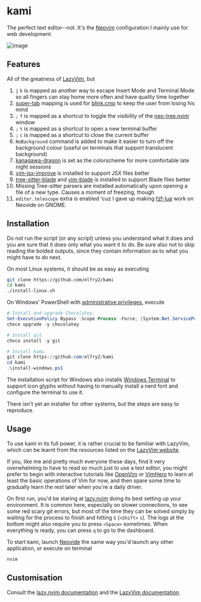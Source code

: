 # kami
The perfect text editor--not. It's the [Neovim](https://neovim.io/) configuration I mainly use for web development.

![image](https://github.com/elfry2/kami/assets/47256917/3bf4fe67-b6f8-4881-ac4c-3f1c68388492)

## Features
All of the greatness of [LazyVim](https://www.lazyvim.org/), but
1. ```j``` ```k``` is mapped as another way to escape Insert Mode and Terminal Mode so all fingers can stay home more often and have quality time together
2. [super-tab](https://cmp.saghen.dev/configuration/keymap.html#super-tab) mapping is used for [blink.cmp](https://github.com/saghen/blink.cmp) to keep the user from losing his mind
3. ```;``` ```f``` is mapped as a shortcut to toggle the visibility of the [neo-tree.nvim](https://github.com/nvim-neo-tree/neo-tree.nvim) window
4. ```;``` ```t``` is mapped as a shortcut to open a new terminal buffer
5. ```;``` ```c``` is mapped as a shortcut to close the current buffer
6. ```NoBackground``` command is added to make it easier to turn off the background colour (useful on terminals that support translucent background)
7. [kanagawa-dragon](https://github.com/rebelot/kanagawa.nvim) is set as the colorscheme for more comfortable late night sessions
8. [vim-jsx-improve](https://github.com/neoclide/vim-jsx-improve) is installed to support JSX files better
9. [tree-sitter-blade](https://github.com/EmranMR/tree-sitter-blade) and [vim-blade](https://github.com/jwalton512/vim-blade) is installed to support Blade files better 
10. Missing Tree-sitter parsers are installed automatically upon opening a file of a new type. Causes a moment of freezing, though
11. ```editor.telescope``` extra is enabled 'cuz I gave up making [fzf-lua](https://github.com/ibhagwan/fzf-lua) work on Neovide on GNOME.

## Installation
Do not run the script (or any script) unless you understand what it does and you are sure that it does only what you want it to do. Be sure also not to skip reading the bolded outputs, since they contain information as to what you might have to do next.

On most Linux systems, it should be as easy as executing
```bash
git clone https://github.com/elfry2/kami
cd kami
./install-linux.sh
```

On Windows' PowerShell with [administrative privileges](https://www.windowscentral.com/how-run-app-administrator-windows-10), execute
```powershell
# Install and upgrade Chocolatey.
Set-ExecutionPolicy Bypass -Scope Process -Force; [System.Net.ServicePointManager]::SecurityProtocol = [System.Net.ServicePointManager]::SecurityProtocol -bor 3072; iex ((New-Object System.Net.WebClient).DownloadString('https://community.chocolatey.org/install.ps1'))
choco upgrade -y chocolatey

# Install git.
choco install -y git

# Install kami.
git clone https://github.com/elfry2/kami
cd kami
.\install-windows.ps1
```

The installation script for Windows also installs [Windows Terminal](https://apps.microsoft.com/detail/9n0dx20hk701) to support icon glyphs without having to manually install a nerd font and configure the terminal to use it.

There isn't yet an installer for other systems, but the steps are easy to reproduce.

## Usage
To use kami in its full power, it is rather crucial to be familiar with LazyVim, which can be learnt from the resources listed on the [LazyVim website](https://www.lazyvim.org/#-learn).

If you, like me and pretty much everyone these days, find it very overwhelming to have to read so much just to use a text editor, you might prefer to begin with interactive tutorials like [OpenVim](https://openvim.com) or [VimHero](https://www.vim-hero.com/) to learn at least the basic operations of Vim for now, and then spare some time to gradually learn the rest later when you're a daily driver.

On first run, you'd be staring at [lazy.nvim](https://lazy.folke.io/) doing its best setting up your environment. It is common here, especially on slower connections, to see some red scary git errors, but most of the time they can be solved simply by waiting for the process to finish and hitting ```S``` (```<Shift>``` ```s```). The logs at the bottom might also require you to press ```<Space>``` sometimes. When everything is ready, you can press ```q``` to go to the dashboard.

To start kami, launch [Neovide](https://neovide.dev) the same way you'd launch any other application, or execute on terminal
```bash
nvim
```

## Customisation
Consult the [lazy.nvim documentation](https://lazy.folke.io) and the [LazyVim documentation](https://www.lazyvim.org).
